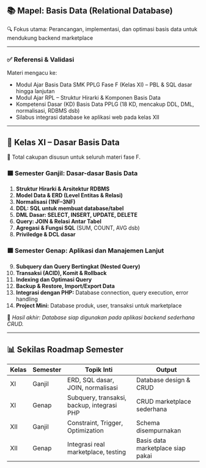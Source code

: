 ## 📚 Mapel: **Basis Data (Relational Database)**

🔍 Fokus utama: Perancangan, implementasi, dan optimasi basis data untuk mendukung backend marketplace

---

### ✅ Referensi & Validasi

Materi mengacu ke:

* Modul Ajar Basis Data SMK PPLG Fase F (Kelas XI) – PBL & SQL dasar hingga lanjutan
* Modul Ajar RPL – Struktur Hirarki & Komponen Basis Data
* Kompetensi Dasar (KD) Basis Data PPLG (18 KD, mencakup DDL, DML, normalisasi, RDBMS dsb)
* Silabus integrasi database ke aplikasi web pada kelas XII

---

## 🧱 **Kelas XI – Dasar Basis Data**

📘 Total cakupan disusun untuk seluruh materi fase F.

### 🟦 Semester Ganjil: Dasar-dasar Basis Data

1. **Struktur Hirarki & Arsitektur RDBMS**
2. **Model Data & ERD (Level Entitas & Relasi)**
3. **Normalisasi (1NF–3NF)**
4. **DDL: SQL untuk membuat database/tabel**
5. **DML Dasar: SELECT, INSERT, UPDATE, DELETE**
6. **Query: JOIN & Relasi Antar Tabel**
7. **Agregasi & Fungsi SQL** (SUM, COUNT, AVG dsb)
8. **Priviledge & DCL dasar**

### 🟩 Semester Genap: Aplikasi dan Manajemen Lanjut

9. **Subquery dan Query Bertingkat (Nested Query)**
10. **Transaksi (ACID), Komit & Rollback**
11. **Indexing dan Optimasi Query**
12. **Backup & Restore, Import/Export Data**
13. **Integrasi dengan PHP:** Database connection, query execution, error handling
14. **Project Mini:** Database produk, user, transaksi untuk marketplace

🎯 *Hasil akhir: Database siap digunakan pada aplikasi backend sederhana CRUD.*

---

## 📊 Sekilas Roadmap Semester

| Kelas | Semester | Topik Inti                                 | Output                            |
| ----- | -------- | ------------------------------------------ | --------------------------------- |
| XI    | Ganjil   | ERD, SQL dasar, JOIN, normalisasi          | Database design & CRUD            |
| XI    | Genap    | Subquery, transaksi, backup, integrasi PHP | CRUD marketplace sederhana        |
| XII   | Ganjil   | Constraint, Trigger, Optimization          | Schema disempurnakan              |
| XII   | Genap    | Integrasi real marketplace, testing        | Basis data marketplace siap pakai |
